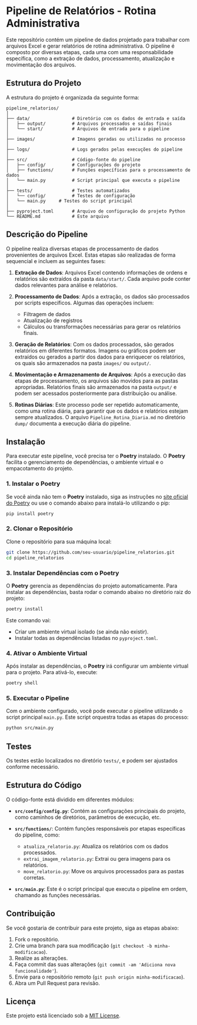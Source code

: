 # Pipeline de Relatórios - Rotina Administrativa

Este repositório contém um pipeline de dados projetado para trabalhar com arquivos Excel e gerar relatórios de rotina administrativa. O pipeline é composto por diversas etapas, cada uma com uma responsabilidade específica, como a extração de dados, processamento, atualização e movimentação dos arquivos.

## Estrutura do Projeto

A estrutura do projeto é organizada da seguinte forma:

```
pipeline_relatorios/
│
├── data/                # Diretório com os dados de entrada e saída
│   ├── output/          # Arquivos processados e saídas finais
│   └── start/           # Arquivos de entrada para o pipeline
│
├── images/              # Imagens geradas ou utilizadas no processo
│
├── logs/                # Logs gerados pelas execuções do pipeline
│
├── src/                 # Código-fonte do pipeline
│   ├── config/          # Configurações do projeto
│   ├── functions/       # Funções específicas para o processamento de dados
│   └── main.py          # Script principal que executa o pipeline
│
├── tests/               # Testes automatizados
│   └── config/          # Testes de configuração
│   └── main.py     # Testes do script principal
│
├── pyproject.toml       # Arquivo de configuração do projeto Python
└── README.md            # Este arquivo
```

## Descrição do Pipeline

O pipeline realiza diversas etapas de processamento de dados provenientes de arquivos Excel. Estas etapas são realizadas de forma sequencial e incluem as seguintes fases:

1. **Extração de Dados**: Arquivos Excel contendo informações de ordens e relatórios são extraídos da pasta `data/start/`. Cada arquivo pode conter dados relevantes para análise e relatórios.

2. **Processamento de Dados**: Após a extração, os dados são processados por scripts específicos. Algumas das operações incluem:
    - Filtragem de dados
    - Atualização de registros
    - Cálculos ou transformações necessárias para gerar os relatórios finais.

3. **Geração de Relatórios**: Com os dados processados, são gerados relatórios em diferentes formatos. Imagens ou gráficos podem ser extraídos ou gerados a partir dos dados para enriquecer os relatórios, os quais são armazenados na pasta `images/` ou `output/`.

4. **Movimentação e Armazenamento de Arquivos**: Após a execução das etapas de processamento, os arquivos são movidos para as pastas apropriadas. Relatórios finais são armazenados na pasta `output/` e podem ser acessados posteriormente para distribuição ou análise.

5. **Rotinas Diárias**: Este processo pode ser repetido automaticamente, como uma rotina diária, para garantir que os dados e relatórios estejam sempre atualizados. O arquivo `Pipeline_Rotina_Diaria.md` no diretório `dump/` documenta a execução diária do pipeline.

## Instalação

Para executar este pipeline, você precisa ter o **Poetry** instalado. O **Poetry** facilita o gerenciamento de dependências, o ambiente virtual e o empacotamento do projeto.

### 1. Instalar o Poetry

Se você ainda não tem o **Poetry** instalado, siga as instruções no [site oficial do Poetry](https://python-poetry.org/docs/#installation) ou use o comando abaixo para instalá-lo utilizando o pip:

```bash
pip install poetry
```

### 2. Clonar o Repositório

Clone o repositório para sua máquina local:

```bash
git clone https://github.com/seu-usuario/pipeline_relatorios.git
cd pipeline_relatorios
```

### 3. Instalar Dependências com o Poetry

O **Poetry** gerencia as dependências do projeto automaticamente. Para instalar as dependências, basta rodar o comando abaixo no diretório raiz do projeto:

```bash
poetry install
```

Este comando vai:
- Criar um ambiente virtual isolado (se ainda não existir).
- Instalar todas as dependências listadas no `pyproject.toml`.

### 4. Ativar o Ambiente Virtual

Após instalar as dependências, o **Poetry** irá configurar um ambiente virtual para o projeto. Para ativá-lo, execute:

```bash
poetry shell
```

### 5. Executar o Pipeline

Com o ambiente configurado, você pode executar o pipeline utilizando o script principal `main.py`. Este script orquestra todas as etapas do processo:

```bash
python src/main.py
```

## Testes

Os testes estão localizados no diretório `tests/`, e podem ser ajustados conforme necessário.

## Estrutura do Código

O código-fonte está dividido em diferentes módulos:

- **`src/config/config.py`**: Contém as configurações principais do projeto, como caminhos de diretórios, parâmetros de execução, etc.
  
- **`src/functions/`**: Contém funções responsáveis por etapas específicas do pipeline, como:
  - `atualiza_relatorio.py`: Atualiza os relatórios com os dados processados.
  - `extrai_imagem_relatorio.py`: Extrai ou gera imagens para os relatórios.
  - `move_relatorio.py`: Move os arquivos processados para as pastas corretas.

- **`src/main.py`**: Este é o script principal que executa o pipeline em ordem, chamando as funções necessárias.

## Contribuição

Se você gostaria de contribuir para este projeto, siga as etapas abaixo:

1. Fork o repositório.
2. Crie uma branch para sua modificação (`git checkout -b minha-modificacao`).
3. Realize as alterações.
4. Faça commit das suas alterações (`git commit -am 'Adiciona nova funcionalidade'`).
5. Envie para o repositório remoto (`git push origin minha-modificacao`).
6. Abra um Pull Request para revisão.

## Licença

Este projeto está licenciado sob a [MIT License](LICENSE).
